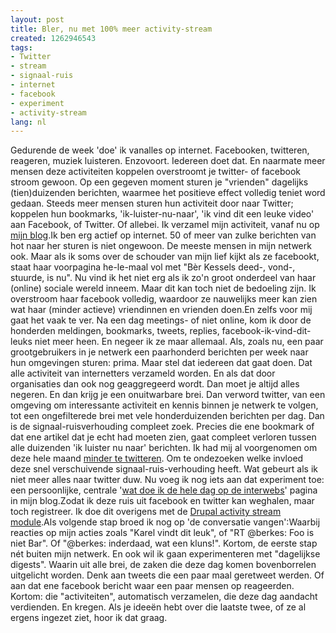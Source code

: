 ```yaml
---
layout: post
title: Bler, nu met 100% meer activity-stream
created: 1262946543
tags:
- Twitter
- stream
- signaal-ruis
- internet
- facebook
- experiment
- activity-stream
lang: nl
---
```

Gedurende de week 'doe' ik vanalles op internet. Facebooken, twitteren, reageren, muziek luisteren. Enzovoort. Iedereen doet dat. En naarmate meer mensen deze activiteiten koppelen overstroomt je twitter- of facebook stroom gewoon. Op een gegeven moment sturen je "vrienden" dagelijks (tien)duizenden berichten, waarmee het positieve effect volledig teniet word gedaan. Steeds meer mensen sturen hun activiteit door naar Twitter; koppelen hun bookmarks, 'ik-luister-nu-naar', 'ik vind dit een leuke video' aan Facebook, of Twitter. Of allebei. Ik verzamel mijn activiteit, vanaf nu op [mijn blog](http://bler.webschuur.com/activity_stream).<!--break-->Ik ben erg actief op internet. 50 of meer van zulke berichten van hot naar her sturen is niet ongewoon. De meeste mensen in mijn netwerk ook. Maar als ik soms over de schouder van mijn lief kijkt als ze facebookt, staat haar voorpagina he-le-maal vol met "Bèr Kessels deed-, vond-, stuurde, is nu". Nu vind ik het niet erg als ik zo'n groot onderdeel van haar (online) sociale wereld inneem. Maar dit kan toch niet de bedoeling zijn. Ik overstroom haar facebook volledig, waardoor ze nauwelijks meer kan zien wat haar (minder actieve) vriendinnen en vrienden doen.En zelfs voor mij gaat het vaak te ver. Na een dag meetings- of niet online, kom ik door de honderden meldingen, bookmarks, tweets, replies, facebook-ik-vind-dit-leuks niet meer heen. En negeer ik ze maar allemaal. Als, zoals nu, een paar grootgebruikers in je netwerk een paarhonderd berichten per week naar hun omgevingen sturen: prima. Maar stel dat iedereen dat gaat doen. Dat alle activiteit van internetters verzameld worden. En als dat door organisaties dan ook nog geaggregeerd wordt. Dan moet je altijd alles negeren. En dan krijg je een onuitwarbare brei. Dan verword twitter, van een omgeving om interessante activiteit en kennis binnen je netwerk te volgen, tot een ongefilterede brei met vele honderduizenden berichten per dag. Dan is de signaal-ruisverhouding compleet zoek. Precies die ene bookmark of dat ene artikel dat je echt had moeten zien, gaat compleet verloren tussen alle duizenden 'ik luister nu naar' berichten.  Ik had mij al voorgenomen om deze hele maand [minder te twitteren](http://bler.webschuur.com/twitter_experiment_de_hele_maand_januari_schrijf_ik_maximaal_2_tweets_per_dag). Om te ondezoeken welke invloed deze snel verschuivende signaal-ruis-verhouding heeft. Wat gebeurt als ik niet meer alles naar twitter duw. Nu voeg ik nog iets aan dat experiment toe: een persoonlijke, centrale '[wat doe ik de hele dag op de interwebs](http://bler.webschuur.com/activity_stream)' pagina in mijn blog.Zodat ik deze ruis uit facebook en twitter kan weghalen, maar toch registreer. Ik doe dit overigens met de [Drupal activity stream module](http://drupal.org/project/activitystream).Als volgende stap broed ik nog op 'de conversatie vangen':Waarbij reacties op mijn acties zoals "Karel vindt dit leuk", of "RT @berkes: Foo is niet Bar". Of "@berkes: inderdaad, wat een kluns!". Kortom, de eerste stap nét buiten mijn netwerk. En ook wil ik gaan experimenteren met "dagelijkse digests". Waarin uit alle brei, de zaken die deze dag komen bovenborrelen uitgelicht worden. Denk aan tweets die een paar maal geretweet werden. Of aan dat ene facebook bericht waar een paar mensen op reageerden. Kortom: die "activiteiten", automatisch verzamelen, die deze dag aandacht verdienden. En kregen. Als je ideeën hebt over die laatste twee, of ze al ergens ingezet ziet, hoor ik dat graag.
